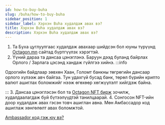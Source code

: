```yaml
---
id: how-to-buy-buha
slug: /buha/how-to-buy-buha
sidebar_position: 1
sidebar_label: Хэрхэн Buha худалдаж авах вэ?
title: Хэрхэн Buha худалдаж авах вэ?
description: Хэрхэн Buha худалдаж авах вэ?
---
```


1. Та Буха цуглуулгаас худалдаж авахаар шийдсэн бол юуны түрүүнд [Octagon.mn](https://nft.octagon.mn/register) сайтад бүртгүүлэх хэрэгтэй.
2. Үүний дараа та дансаа цэнэглэнэ.
Баруун дээд буланд байрлах Орлого / Зарлага цэсэнд хандаж гүйлгээ хийнэ.
:::info

Одоогийн байдлаар зөвхөн Хаан, Голомт банкны төгрөгийн дансаар орлого хүлээж авч байгаа. Тун удахгүй бусад банк, төрөл бүрийн крипто валют ашиглах боломжийг нээж өгөхөөр хөгжүүлэлт хийгдэж байна.

:::
3. Дансаа цэнэглэсэн бол та [Octagon NFT бирж](https://www.nft.octagon.mn/market) зочилж, худалдаалагдаж буй бүтээлүүдтэй танилцаарай.
4. Сонгосон NFT-ийн доор худалдаж авах гэсэн товч ашиглан авна. Мөн Амбассадор код ашиглаж хөнгөлөлт авах боломжтой.


[Ambassador код гэж юу вэ?](https://docs.octagon.mn/docs/marketplace/what-is-ambassador-program)

